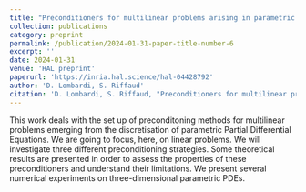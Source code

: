 ```yaml
---
title: "Preconditioners for multilinear problems arising in parametric Partial Differential Equations"
collection: publications
category: preprint
permalink: /publication/2024-01-31-paper-title-number-6
excerpt: ''
date: 2024-01-31
venue: 'HAL preprint'
paperurl: 'https://inria.hal.science/hal-04428792'
author: 'D. Lombardi, S. Riffaud'
citation: 'D. Lombardi, S. Riffaud, "Preconditioners for multilinear problems arising in parametric Partial Differential Equations", <i>HAL preprint</i> (2024).'
---
```

This work deals with the set up of preconditoning methods for multilinear problems emerging from the discretisation of parametric Partial Differential Equations. We are going to focus, here, on linear problems. We will investigate three different preconditioning strategies. Some theoretical results are presented in order to assess the properties of these preconditioners and understand their limitations. We present several numerical experiments on three-dimensional parametric PDEs.